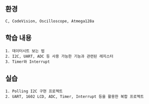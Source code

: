 ## 환경
    C, CodeVision, Oscilloscope, Atmega128a
## 학습 내용
    1. 데이터시트 보는 법
    2. I2C, UART, ADC 등 사용 가능한 기능과 관련된 레지스터
    3. Timer와 Interrupt
## 실습
    1. Polling I2C 구현 프로젝트
    2. UART, 1602 LCD, ADC, Timer, Interrupt 등을 활용한 복합 프로젝트
